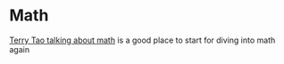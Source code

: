 # Math


[Terry Tao talking about math][0] is a good place to start for diving into math again

[0]: https://mathoverflow.net/questions/366070/what-are-the-benefits-of-writing-vector-inner-products-as-langle-u-v-rangle/366118#366118

